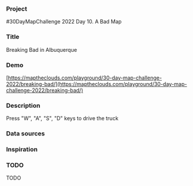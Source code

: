 ### Project

#30DayMapChallenge 2022 Day 10. A Bad Map

### Title

Breaking Bad in Albuquerque

### Demo

[https://maptheclouds.com/playground/30-day-map-challenge-2022/breaking-bad/](https://maptheclouds.com/playground/30-day-map-challenge-2022/breaking-bad/)

### Description

Press "W", "A", "S", "D" keys to drive the truck

### Data sources

### Inspiration

### TODO

TODO
